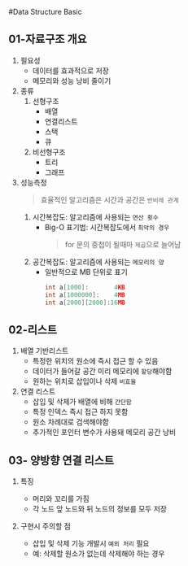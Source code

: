 #Data Structure Basic

## 01-자료구조 개요
1. 필요성
    - 데이터를 효과적으로 저장
    - 메모리와 성능 낭비 줄이기
2. 종류
    1. 선형구조 
        - 배열
        - 연결리스트
        - 스택
        - 큐
    2. 비선형구조
        - 트리
        - 그래프
3. 성능측정
   > 효율적인 알고리즘은 시간과 공간은 `반비례 관계`  
    1. 시간복잡도: 알고리즘에 사용되는 `연산 횟수`
       - Big-O 표기법: 시간복잡도에서 `최악의 경우`
         > for 문의 중첩이 될때마 `제곱`으로 늘어남
    2. 공간복잡도: 알고리즘에 사용되는 `메모리의 양`
       - 일반적으로 MB 단위로 표기
            ```c
            int a[1000]:       4KB
            int a[1000000]:    4MB
            int a[2000][2000]:16MB
            ```

## 02-리스트
 1. 배열 기반리스트
     - 특정한 위치의 원소에 즉시 접근 할 수 있음
     - 데이터가 들어갈 공간 미리 메모리에 `할당`해야함
     - 원하는 위치로 삽입이나 삭제 `비효율`
 2. 연결 리스트
     - 삽입 및 삭제가 배열에 비해 `간단함`
     - 특정 인덱스 즉시 접근 하지 못함
     - 원소 차례대로 검색해야함
     - 추가적인 포인터 변수가 사용돼 메모리 공간 낭비

## 03- 양방향 연결 리스트
1. 특징
    - 머리와 꼬리를 가짐
    - 각 노드 앞 노드와 뒤 노드의 정보를 모두 저장

2. 구현시 주의할 점
    - 삽입 및 삭제 기능 개발시 `예외 처리` 필요
    - 예: 삭제할 원소가 없는데 삭제해야 하는 경우
